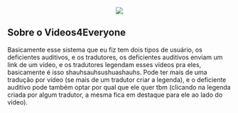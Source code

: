 <p align="center"><img src="https://imgur.com/y6CuqaI"></p>


## Sobre o Videos4Everyone

Basicamente esse sistema que eu fiz tem dois tipos de usuário, os deficientes auditivos, e os tradutores, os deficientes auditivos enviam um link de um vídeo, e os tradutores legendam esses vídeos pra eles, basicamente é isso shauhsauhsushuashauhs. Pode ter mais de uma tradução por vídeo (se mais de um tradutor criar a legenda), e o deficiente auditivo pode também optar por qual que ele quer tbm (clicando na legenda criada por algum tradutor, a mesma fica em destaque para ele ao lado do vídeo).
